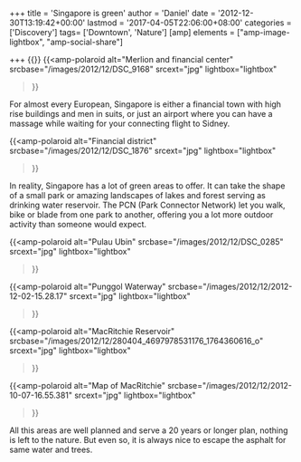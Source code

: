 +++
title = 'Singapore is green'
author = 'Daniel'
date = '2012-12-30T13:19:42+00:00'
lastmod = '2017-04-05T22:06:00+08:00'
categories = ['Discovery']
tags= ['Downtown', 'Nature']
[amp]
    elements = ["amp-image-lightbox", "amp-social-share"]

+++
{{<amp-image-lightbox id="lightbox" >}}
{{<amp-polaroid
  alt="Merlion and financial center"
  srcbase="/images/2012/12/DSC_9168"
  srcext="jpg"
  lightbox="lightbox"
>}}

For almost every European, Singapore is either a financial town with high rise buildings and men in suits, or just an airport where you can have a massage while waiting for your connecting flight to Sidney.<!--more-->

{{<amp-polaroid
  alt="Financial district"
  srcbase="/images/2012/12/DSC_1876"
  srcext="jpg"
  lightbox="lightbox"

>}}

In reality, Singapore has a lot of green areas to offer. It can take the shape of a small park or amazing landscapes of lakes and forest serving as drinking water reservoir. The PCN (Park Connector Network) let you walk, bike or blade from one park to another, offering you a lot more outdoor activity than someone would expect.

{{<amp-polaroid
  alt="Pulau Ubin"
  srcbase="/images/2012/12/DSC_0285"
  srcext="jpg"
  lightbox="lightbox"

>}}

{{<amp-polaroid
  alt="Punggol Waterway"
  srcbase="/images/2012/12/2012-12-02-15.28.17"
  srcext="jpg"
  lightbox="lightbox"

>}}

{{<amp-polaroid
  alt="MacRitchie Reservoir"
  srcbase="/images/2012/12/280404_4697978531176_1764360616_o"
  srcext="jpg"
  lightbox="lightbox"

>}}

{{<amp-polaroid
  alt="Map of MacRitchie"
  srcbase="/images/2012/12/2012-10-07-16.55.381"
  srcext="jpg"
  lightbox="lightbox"

>}}

All this areas are well planned and serve a 20 years or longer plan, nothing is left to the nature. But even so, it is always nice to escape the asphalt for same water and trees.
